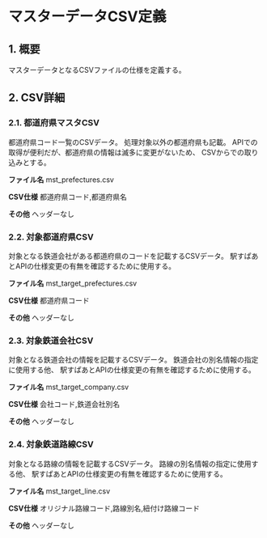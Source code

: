 # マスターデータCSV定義
## 1. 概要
マスターデータとなるCSVファイルの仕様を定義する。

## 2. CSV詳細
### 2.1. 都道府県マスタCSV
都道府県コード一覧のCSVデータ。
処理対象以外の都道府県も記載。
APIでの取得が便利だが、都道府県の情報は滅多に変更がないため、
CSVからでの取り込みとする。

**ファイル名**
mst_prefectures.csv

**CSV仕様**
都道府県コード,都道府県名

**その他**
ヘッダーなし

### 2.2. 対象都道府県CSV
対象となる鉄道会社がある都道府県のコードを記載するCSVデータ。
駅すぱあとAPIの仕様変更の有無を確認するために使用する。

**ファイル名**
mst_target_prefectures.csv

**CSV仕様**
都道府県コード

**その他**
ヘッダーなし

### 2.3. 対象鉄道会社CSV
対象となる鉄道会社の情報を記載するCSVデータ。
鉄道会社の別名情報の指定に使用する他、
駅すぱあとAPIの仕様変更の有無を確認するために使用する。

**ファイル名**
mst_target_company.csv

**CSV仕様**
会社コード,鉄道会社別名

**その他**
ヘッダーなし

### 2.4. 対象鉄道路線CSV
対象となる路線の情報を記載するCSVデータ。
路線の別名情報の指定に使用する他、
駅すぱあとAPIの仕様変更の有無を確認するために使用する。

**ファイル名**
mst_target_line.csv

**CSV仕様**
オリジナル路線コード,路線別名,紐付け路線コード

**その他**
ヘッダーなし



